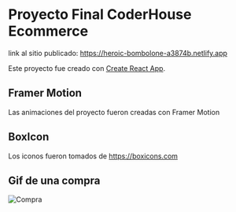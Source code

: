 # Proyecto Final CoderHouse Ecommerce

link al sitio publicado: https://heroic-bombolone-a3874b.netlify.app

Este proyecto fue creado con [Create React App](https://github.com/facebook/create-react-app).

## Framer Motion

Las animaciones del proyecto fueron creadas con Framer Motion

## BoxIcon

Los iconos fueron tomados de https://boxicons.com

## Gif de una compra

![Compra](https://user-images.githubusercontent.com/71514390/173469857-e85a759b-7ce9-47d5-bf61-e4470c0d46f6.gif)


